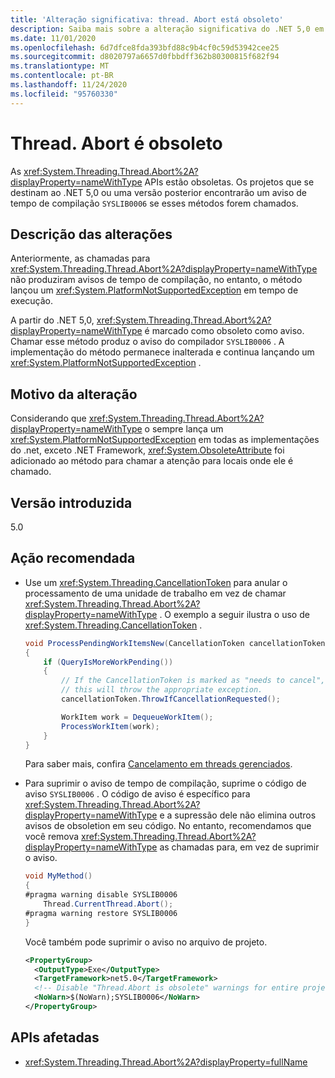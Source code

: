 ```yaml
---
title: 'Alteração significativa: thread. Abort está obsoleto'
description: Saiba mais sobre a alteração significativa do .NET 5,0 em bibliotecas principais do .NET em que as APIs thread. Abort estão obsoletas.
ms.date: 11/01/2020
ms.openlocfilehash: 6d7dfce8fda393bfd88c9b4cf0c59d53942cee25
ms.sourcegitcommit: d8020797a6657d0fbbdff362b80300815f682f94
ms.translationtype: MT
ms.contentlocale: pt-BR
ms.lasthandoff: 11/24/2020
ms.locfileid: "95760330"
---
```

# <a name="threadabort-is-obsolete"></a>Thread. Abort é obsoleto

As <xref:System.Threading.Thread.Abort%2A?displayProperty=nameWithType> APIs estão obsoletas. Os projetos que se destinam ao .NET 5,0 ou uma versão posterior encontrarão um aviso de tempo de compilação `SYSLIB0006` se esses métodos forem chamados.

## <a name="change-description"></a>Descrição das alterações

Anteriormente, as chamadas para <xref:System.Threading.Thread.Abort%2A?displayProperty=nameWithType> não produziram avisos de tempo de compilação, no entanto, o método lançou um <xref:System.PlatformNotSupportedException> em tempo de execução.

A partir do .NET 5,0, <xref:System.Threading.Thread.Abort%2A?displayProperty=nameWithType> é marcado como obsoleto como aviso. Chamar esse método produz o aviso do compilador `SYSLIB0006` . A implementação do método permanece inalterada e continua lançando um <xref:System.PlatformNotSupportedException> .

## <a name="reason-for-change"></a>Motivo da alteração

Considerando que <xref:System.Threading.Thread.Abort%2A?displayProperty=nameWithType> o sempre lança um <xref:System.PlatformNotSupportedException> em todas as implementações do .net, exceto .NET Framework, <xref:System.ObsoleteAttribute> foi adicionado ao método para chamar a atenção para locais onde ele é chamado.

## <a name="version-introduced"></a>Versão introduzida

5.0

## <a name="recommended-action"></a>Ação recomendada

- Use um <xref:System.Threading.CancellationToken> para anular o processamento de uma unidade de trabalho em vez de chamar <xref:System.Threading.Thread.Abort%2A?displayProperty=nameWithType> . O exemplo a seguir ilustra o uso de <xref:System.Threading.CancellationToken> .

  ```csharp
  void ProcessPendingWorkItemsNew(CancellationToken cancellationToken)
  {
      if (QueryIsMoreWorkPending())
      {
          // If the CancellationToken is marked as "needs to cancel",
          // this will throw the appropriate exception.
          cancellationToken.ThrowIfCancellationRequested();

          WorkItem work = DequeueWorkItem();
          ProcessWorkItem(work);
      }
  }
  ```

  Para saber mais, confira [Cancelamento em threads gerenciados](../../../../standard/threading/cancellation-in-managed-threads.md).

- Para suprimir o aviso de tempo de compilação, suprime o código de aviso `SYSLIB0006` . O código de aviso é específico para <xref:System.Threading.Thread.Abort%2A?displayProperty=nameWithType> e a supressão dele não elimina outros avisos de obsoletion em seu código. No entanto, recomendamos que você remova <xref:System.Threading.Thread.Abort%2A?displayProperty=nameWithType> as chamadas para, em vez de suprimir o aviso.

  ```csharp
  void MyMethod()
  {
  #pragma warning disable SYSLIB0006
      Thread.CurrentThread.Abort();
  #pragma warning restore SYSLIB0006
  }
  ```

  Você também pode suprimir o aviso no arquivo de projeto.

  ```xml
  <PropertyGroup>
    <OutputType>Exe</OutputType>
    <TargetFramework>net5.0</TargetFramework>
    <!-- Disable "Thread.Abort is obsolete" warnings for entire project. -->
    <NoWarn>$(NoWarn);SYSLIB0006</NoWarn>
  </PropertyGroup>
  ```

## <a name="affected-apis"></a>APIs afetadas

- <xref:System.Threading.Thread.Abort%2A?displayProperty=fullName>

<!--

#### Category

Core .NET libraries

### Affected APIs

- `Overload:System.Threading.Thread.Abort`

-->
